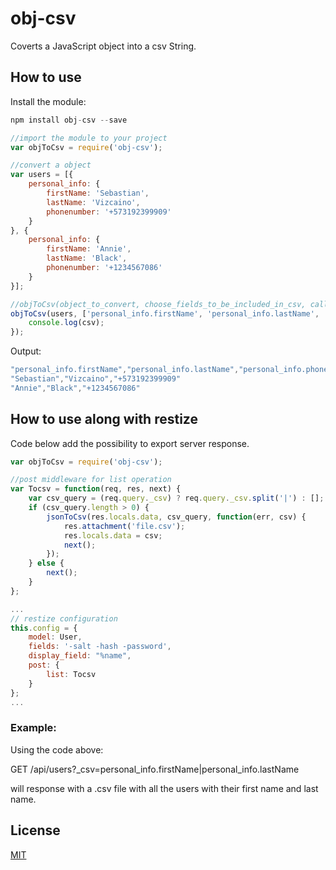 # obj-csv
Coverts a JavaScript object into a csv String.

## How to use

Install the module:
```javascript
npm install obj-csv --save
```

```javascript
//import the module to your project
var objToCsv = require('obj-csv');

//convert a object
var users = [{
	personal_info: {
		firstName: 'Sebastian',
		lastName: 'Vizcaino',
		phonenumber: '+573192399909'
	}
}, {
	personal_info: {
		firstName: 'Annie',
		lastName: 'Black',
		phonenumber: '+1234567086'
	}
}];

//objToCsv(object_to_convert, choose_fields_to_be_included_in_csv, callback);
objToCsv(users, ['personal_info.firstName', 'personal_info.lastName', 'personal_info.phonenumber'], function(err, csv) {
	console.log(csv);
});

```

Output:
```javascript
"personal_info.firstName","personal_info.lastName","personal_info.phonenumber"
"Sebastian","Vizcaino","+573192399909"
"Annie","Black","+1234567086"
```

## How to use along with restize

Code below add the possibility to export server response.

```javascript
var objToCsv = require('obj-csv');

//post middleware for list operation
var Tocsv = function(req, res, next) {
	var csv_query = (req.query._csv) ? req.query._csv.split('|') : [];
	if (csv_query.length > 0) {
		jsonToCsv(res.locals.data, csv_query, function(err, csv) {
			res.attachment('file.csv');
			res.locals.data = csv;
			next();
		});
	} else {
		next();
	}
};

...
// restize configuration
this.config = {
	model: User,
    fields: '-salt -hash -password',
    display_field: "%name",
    post: {
		list: Tocsv
	}
};
...
```

### Example:

Using the code above:

GET /api/users?_csv=personal_info.firstName|personal_info.lastName

will response with a .csv file with all the users with their first name and last name.


## License
[MIT](https://github.com/elvizcacho/obj-csv/blob/master/LICENSE)

